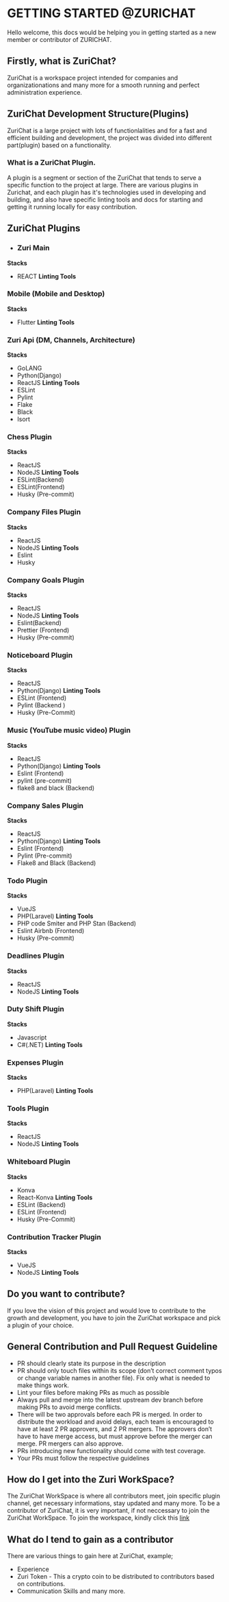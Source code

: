 # GETTING STARTED @ZURICHAT
Hello welcome, this docs would be helping you in getting started as a new member or contributor of ZURICHAT.

## Firstly, what is ZuriChat?

ZuriChat is a workspace project intended for companies and organizationations and many more for a smooth running and perfect administration experience.

## ZuriChat Development Structure(Plugins)

ZuriChat is a large project with lots of functionlalities and for a fast and efficient building and development, the project was divided into different part(plugin) based on a functionality.

### What is a ZuriChat Plugin.
A plugin is a segment or section of the ZuriChat that tends to serve a specific function to the project at large. There are various plugins in Zurichat, and each plugin has it's technologies used in developing and building, and also have specific linting tools and docs for starting and getting it running locally for easy contribution.

## ZuriChat Plugins

- ### Zuri Main
**Stacks**
- REACT
**Linting Tools**
<!-- **Docs** -->

### Mobile (Mobile and Desktop)
**Stacks**
- Flutter
**Linting Tools**
<!-- **Docs** -->

### Zuri Api (DM, Channels, Architecture)
**Stacks**
- GoLANG
- Python(Django)
- ReactJS
**Linting Tools**
 - ESLint
 - Pylint 
 - Flake
 - Black 
 - Isort
<!-- **Docs** -->

### Chess Plugin
**Stacks**
- ReactJS
- NodeJS
**Linting Tools**
- ESLint(Backend)
- ESLint(Frontend)
- Husky (Pre-commit)
<!-- **Docs** -->

### Company Files Plugin
**Stacks**
- ReactJS
- NodeJS
**Linting Tools**
- Eslint 
- Husky
<!-- **Docs** -->

### Company Goals Plugin
**Stacks**
- ReactJS
- NodeJS
**Linting Tools**
- Eslint(Backend)
- Prettier (Frontend)
- Husky (Pre-commit)
<!-- **Docs** -->

### Noticeboard Plugin
**Stacks**
- ReactJS
- Python(Django)
**Linting Tools**
- ESLint (Frontend)
- Pylint (Backend )
- Husky (Pre-Commit)
<!-- **Docs** -->

### Music (YouTube music video) Plugin
**Stacks**
- ReactJS
- Python(Django)
**Linting Tools**
- Eslint (Frontend)
- pylint (pre-commit)
- flake8 and black (Backend)
<!-- **Docs** -->

### Company Sales Plugin
**Stacks**
- ReactJS
- Python(Django)
**Linting Tools**
- Eslint (Frontend)
- Pylint (Pre-commit) 
- Flake8 and Black (Backend)
<!-- **Docs** -->

### Todo Plugin
**Stacks**
- VueJS
- PHP(Laravel)
**Linting Tools**
- PHP code Smiter and PHP Stan (Backend)
- Eslint Airbnb (Frontend) 
- Husky (Pre-commit)
<!-- **Docs** -->

### Deadlines Plugin
**Stacks**
- ReactJS
- NodeJS
**Linting Tools**
<!-- **Docs** -->

### Duty Shift Plugin
**Stacks**
- Javascript
- C#(.NET)
**Linting Tools**
<!-- **Docs** -->

### Expenses Plugin
**Stacks**
- PHP(Laravel)
**Linting Tools**
<!-- **Docs** -->

### Tools Plugin
**Stacks**
- ReactJS
- NodeJS
**Linting Tools**
<!-- **Docs** -->

### Whiteboard Plugin
**Stacks**
- Konva
- React-Konva
**Linting Tools**
- ESLint (Backend)
- ESLint (Frontend)
- Husky (Pre-Commit)
<!-- **Docs** -->

### Contribution Tracker Plugin
**Stacks**
- VueJS
- NodeJS
**Linting Tools**<br>
<!-- **Docs** -->



## Do you want to contribute?
If you love the vision of this project and would love to contribute to the growth and development, you have to join the ZuriChat workspace and pick a plugin of your choice.

## General Contribution and Pull Request Guideline
- PR should clearly state its purpose in the description
- PR should only touch files within its scope (don’t correct comment typos or change variable names in another file). Fix only what is needed to make things work.
- Lint your files before making PRs as much as possible
- Always pull and merge into the latest upstream dev branch before making PRs to avoid merge conflicts.
- There will be two approvals before each PR is merged. In order to distribute the workload and avoid delays, each team is encouraged to have at least 2 PR approvers, and 2 PR mergers. The approvers don’t have to have merge access, but must approve before the merger can merge.
PR mergers can also approve.
- PRs introducing new functionality should come with test coverage.
- Your PRs must follow the respective guidelines


## How do I get into the Zuri WorkSpace?
The ZuriChat WorkSpace is where all contributors meet, join specific plugin channel, get necessary informations, stay updated and many more.
To be a contributor of ZuriChat, it is very important, if not neccessary to join the ZuriChat WorkSpace. To join the workspace, kindly click this [link](https://join.slack.com/t/zurichat/shared_invite/zt-xsr2n0ci-iO~N8lqlZKnc3wPLRUkr0w)

## What do I tend to gain as a contributor
There are various things to gain here at ZuriChat, example;
- Experience
- Zuri Token - This a crypto coin to be distributed to contributors based on contributions.
- Communication Skills
and many more.






